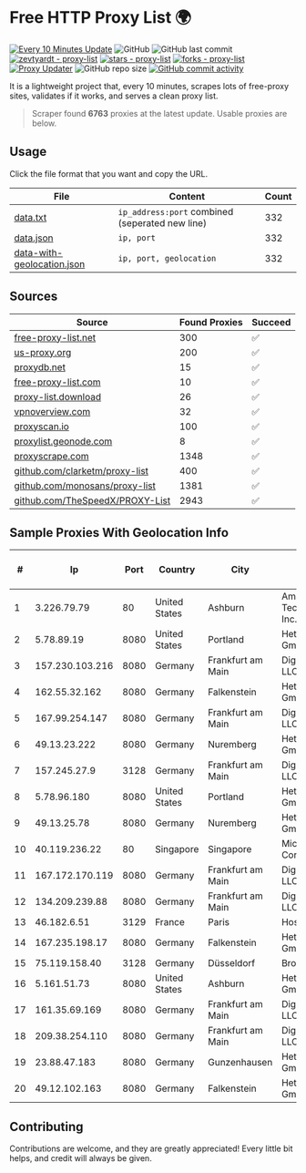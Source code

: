 
# Free HTTP Proxy List 🌍

[![Every 10 Minutes Update](https://github.com/mertguvencli/http-proxy-list/actions/workflows/main.yml/badge.svg?branch=main)](https://github.com/mertguvencli/http-proxy-list/actions/workflows/main.yml)
![GitHub](https://img.shields.io/github/license/mertguvencli/http-proxy-list)
![GitHub last commit](https://img.shields.io/github/last-commit/mertguvencli/http-proxy-list)
[![zevtyardt - proxy-list](https://img.shields.io/static/v1?label=zevtyardt&message=proxy-list&color=blue&logo=github)](https://github.com/zevtyardt/proxy-list "Go to GitHub repo")
[![stars - proxy-list](https://img.shields.io/github/stars/zevtyardt/proxy-list?style=social)](https://github.com/zevtyardt/proxy-list)
[![forks - proxy-list](https://img.shields.io/github/forks/zevtyardt/proxy-list?style=social)](https://github.com/zevtyardt/proxy-list)
[![Proxy Updater](https://github.com/zevtyardt/proxy-list/workflows/Proxy%20Updater/badge.svg)](https://github.com/zevtyardt/proxy-list/actions?query=workflow:"Proxy+Updater")
![GitHub repo size](https://img.shields.io/github/repo-size/zevtyardt/proxy-list)
[![GitHub commit activity](https://img.shields.io/github/commit-activity/m/zevtyardt/proxy-list?logo=commits)](https://github.com/zevtyardt/proxy-list/commits/main)

It is a lightweight project that, every 10 minutes, scrapes lots of free-proxy sites, validates if it works, and serves a clean proxy list.

> Scraper found **6763** proxies at the latest update. Usable proxies are below.

## Usage

Click the file format that you want and copy the URL.

|File|Content|Count|
|----|-------|-----|
|[data.txt](https://raw.githubusercontent.com/mertguvencli/http-proxy-list/main/proxy-list/data.txt)|`ip_address:port` combined (seperated new line)|332|
|[data.json](https://raw.githubusercontent.com/mertguvencli/http-proxy-list/main/proxy-list/data.json)|`ip, port`|332|
|[data-with-geolocation.json](https://raw.githubusercontent.com/mertguvencli/http-proxy-list/main/proxy-list/data-with-geolocation.json)|`ip, port, geolocation`|332|

## Sources

|Source|Found Proxies|Succeed|
|------|-------------|-------|
|[free-proxy-list.net](https://free-proxy-list.net)|300|✅|
|[us-proxy.org](https://www.us-proxy.org)|200|✅|
|[proxydb.net](http://proxydb.net)|15|✅|
|[free-proxy-list.com](https://free-proxy-list.com/?page=&port=&type%5B%5D=http&type%5B%5D=https&up_time=0&search=Search)|10|✅|
|[proxy-list.download](https://www.proxy-list.download/HTTP)|26|✅|
|[vpnoverview.com](https://vpnoverview.com/privacy/anonymous-browsing/free-proxy-servers)|32|✅|
|[proxyscan.io](https://www.proxyscan.io)|100|✅|
|[proxylist.geonode.com](https://proxylist.geonode.com/api/proxy-list?limit=300&page=1&sort_by=lastChecked&sort_type=desc&protocols=http,https)|8|✅|
|[proxyscrape.com](https://api.proxyscrape.com/v2/?request=displayproxies&protocol=http&timeout=10000&country=all&ssl=all&anonymity=all)|1348|✅|
|[github.com/clarketm/proxy-list](https://raw.githubusercontent.com/clarketm/proxy-list/master/proxy-list-raw.txt)|400|✅|
|[github.com/monosans/proxy-list](https://raw.githubusercontent.com/monosans/proxy-list/main/proxies/http.txt)|1381|✅|
|[github.com/TheSpeedX/PROXY-List](https://raw.githubusercontent.com/TheSpeedX/PROXY-List/master/http.txt)|2943|✅|


## Sample Proxies With Geolocation Info

|#|Ip|Port|Country|City|Internet Service Provider|
|-|--|----|-------|----|-------------------------|
|1|3.226.79.79|80|United States|Ashburn|Amazon Technologies Inc.|
|2|5.78.89.19|8080|United States|Portland|Hetzner Online GmbH|
|3|157.230.103.216|8080|Germany|Frankfurt am Main|DigitalOcean, LLC|
|4|162.55.32.162|8080|Germany|Falkenstein|Hetzner Online GmbH|
|5|167.99.254.147|8080|Germany|Frankfurt am Main|DigitalOcean, LLC|
|6|49.13.23.222|8080|Germany|Nuremberg|Hetzner Online GmbH|
|7|157.245.27.9|3128|Germany|Frankfurt am Main|DigitalOcean, LLC|
|8|5.78.96.180|8080|United States|Portland|Hetzner Online GmbH|
|9|49.13.25.78|8080|Germany|Nuremberg|Hetzner Online GmbH|
|10|40.119.236.22|80|Singapore|Singapore|Microsoft Corporation|
|11|167.172.170.119|8080|Germany|Frankfurt am Main|DigitalOcean, LLC|
|12|134.209.239.88|8080|Germany|Frankfurt am Main|DigitalOcean, LLC|
|13|46.182.6.51|3129|France|Paris|Hosteur SAS|
|14|167.235.198.17|8080|Germany|Falkenstein|Hetzner Online GmbH|
|15|75.119.158.40|3128|Germany|Düsseldorf|BroadbandONE|
|16|5.161.51.73|8080|United States|Ashburn|Hetzner Online GmbH|
|17|161.35.69.169|8080|Germany|Frankfurt am Main|DigitalOcean, LLC|
|18|209.38.254.110|8080|Germany|Frankfurt am Main|DigitalOcean, LLC|
|19|23.88.47.183|8080|Germany|Gunzenhausen|Hetzner Online GmbH|
|20|49.12.102.163|8080|Germany|Falkenstein|Hetzner Online GmbH|



## Contributing

Contributions are welcome, and they are greatly appreciated! Every
little bit helps, and credit will always be given.

